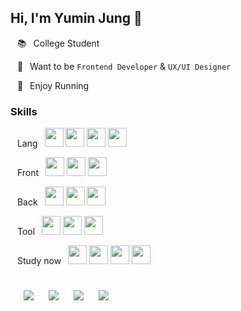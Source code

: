 ## Hi, I'm Yumin Jung 🙂

&ensp; 📚&ensp; College Student

&ensp; 🚀&ensp; Want to be `Frontend Developer` & `UX/UI Designer`

&ensp; 👟&ensp; Enjoy Running

###  Skills

&ensp; Lang&ensp; 
<code><img width="30" height="30" src="https://upload.wikimedia.org/wikipedia/commons/9/99/Unofficial_JavaScript_logo_2.svg"></code>
<code><img width="30" height="30" src="https://www.vectorlogo.zone/logos/java/java-icon.svg"></code>
<code><img width="30" height="30" src="https://upload.wikimedia.org/wikipedia/commons/c/c3/Python-logo-notext.svg"></code>
<code><img width="30" height="30" src="https://upload.wikimedia.org/wikipedia/commons/1/19/C_Logo.png"></code>

&ensp; Front&ensp;
<code><img width="30" height="30" src="https://upload.wikimedia.org/wikipedia/commons/a/a7/React-icon.svg"></code>
<code><img width="30" height="30" src="https://emojis.slackmojis.com/emojis/images/1643514489/4730/nextjs.jpeg?1643514489"></code>
<code><img width="30" height="30" src="https://upload.wikimedia.org/wikipedia/commons/1/1b/Svelte_Logo.svg"></code>

&ensp; Back&ensp;
<code><img width="30" height="30" src="https://www.vectorlogo.zone/logos/nodejs/nodejs-icon.svg"></code>
<code><img width="30" height="30" src="https://hackr.io/tutorials/learn-express-js/logo/logo-express-js?ver=1557508379"></code>
<code><img width="30" height="30" src="https://www.vectorlogo.zone/logos/mongodb/mongodb-icon.svg"></code>

&ensp; Tool&ensp;
<code><img width="30" height="30" src="https://www.vectorlogo.zone/logos/git-scm/git-scm-icon.svg"></code>
<code><img width="30" height="30" src="https://upload.wikimedia.org/wikipedia/commons/4/45/Notion_app_logo.png"></code>
<code><img width="30" height="30" src="https://www.vectorlogo.zone/logos/slack/slack-icon.svg"></code>

&ensp; Study now&ensp;
<code><img width="30" height="30" src="https://upload.wikimedia.org/wikipedia/commons/4/4c/Typescript_logo_2020.svg"></code>
<code><img width="30" height="30" src="https://docs.nestjs.com/assets/logo-small.svg"></code>
<code><img width="30" height="30" src="https://raw.githubusercontent.com/wappalyzer/wappalyzer/37ac57d6ac13a5a031eb8463cc565def83bfab4e/src/drivers/webextension/images/icons/MUI.svg"></code>
<code><img width="30" height="30" src="https://www.vectorlogo.zone/logos/figma/figma-icon.svg"></code>

<h1></h1>
&ensp;
<a href="https://yumin-jung.github.io/" style="text-decoration:none">
    <img src="http://img.shields.io/badge/-Blog-353940?style=flat&logo=github&logoColor=f2f2f7&link=https://yumin-jung.github.io/"
        style="height : auto; margin-left : 10px; margin-right : 10px;"/>
</a>
<a href="https://yumin-jung.notion.site/Yumin-90d0bdc00fe64a1086dc645bd15a44c8" style="text-decoration:none">
  <img src="https://img.shields.io/badge/-Notion-353940?style=flat&logo=Notion&logoColor=f2f2f7&link=https://yumin-jung.notion.site/Yumin-90d0bdc00fe64a1086dc645bd15a44c8"
       style="height : auto; margin-left : 10px; margin-right : 10px;"/>
</a>
<a href="https://www.instagram.com/self_overcoming/" style="text-decoration:none">
  <img src="https://img.shields.io/badge/-Instagram-353940?style=flat&logo=Instagram&logoColor=f2f2f7&link=https://www.instagram.com/self_overcoming/"
       style="height : auto; margin-left : 10px; margin-right : 10px;"/>
</a>
<a href="https://www.strava.com/athletes/91183865" style="text-decoration:none">
  <img src="https://img.shields.io/badge/-Strava-353940?style=flat&logo=Strava&logoColor=f2f2f7&link=https://www.strava.com/athletes/91183865"
       style="height : auto; margin-left : 10px; margin-right : 10px;"/>
</a>
